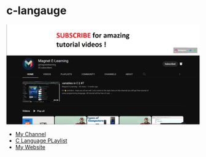 # c-langauge
<img src="https://github.com/sinigami666/c-langauge-notes/blob/main/magnetelearning.png" alt="Magnet E-Lerning">
<ul>
  <li><a href="https://www.youtube.com/@magnetelearning">My Channel</a></li>
  <li><a href="https://youtube.com/playlist?list=PLj9dUJXoFvi9kwtGuKq3r0m4Kic_YrZIR">C Language PLaylist</a></li>
  <li><a href="https://sinigami666.github.io">My Website</a></li>
</ul>
